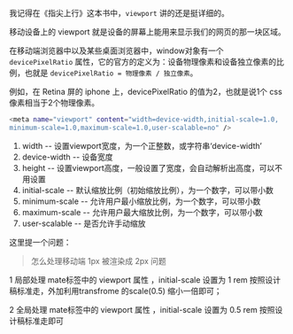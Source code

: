 我记得在《指尖上行》这本书中，`viewport` 讲的还是挺详细的。

移动设备上的 viewport 就是设备的屏幕上能用来显示我们的网页的那一块区域。

在移动端浏览器中以及某些桌面浏览器中，window对象有一个 `devicePixelRatio` 属性，它的官方的定义为：设备物理像素和设备独立像素的比例，也就是 `devicePixelRatio = 物理像素 / 独立像素`。

例如，在 Retina 屏的 iphone 上，devicePixelRatio 的值为2，也就是说1个 css 像素相当于2个物理像素。

```bash
<meta name="viewport" content="width=device-width,initial-scale=1.0,
minimum-scale=1.0,maximum-scale=1.0,user-scalable=no" />
```

1. width -- 设置viewport宽度，为一个正整数，或字符串‘device-width’
2. device-width -- 设备宽度
3. height -- 设置viewport高度，一般设置了宽度，会自动解析出高度，可以不用设置
4. initial-scale -- 默认缩放比例（初始缩放比例），为一个数字，可以带小数
5. minimum-scale -- 允许用户最小缩放比例，为一个数字，可以带小数
6. maximum-scale -- 允许用户最大缩放比例，为一个数字，可以带小数
7. user-scalable -- 是否允许手动缩放

这里提一个问题：
> 怎么处理移动端 1px 被渲染成 2px 问题

1 局部处理
    mate标签中的 viewport 属性 ，initial-scale 设置为 1 
    rem 按照设计稿标准走，外加利用transfrome 的scale(0.5) 缩小一倍即可；

2 全局处理
    mate标签中的 viewport 属性 ，initial-scale 设置为 0.5
    rem 按照设计稿标准走即可